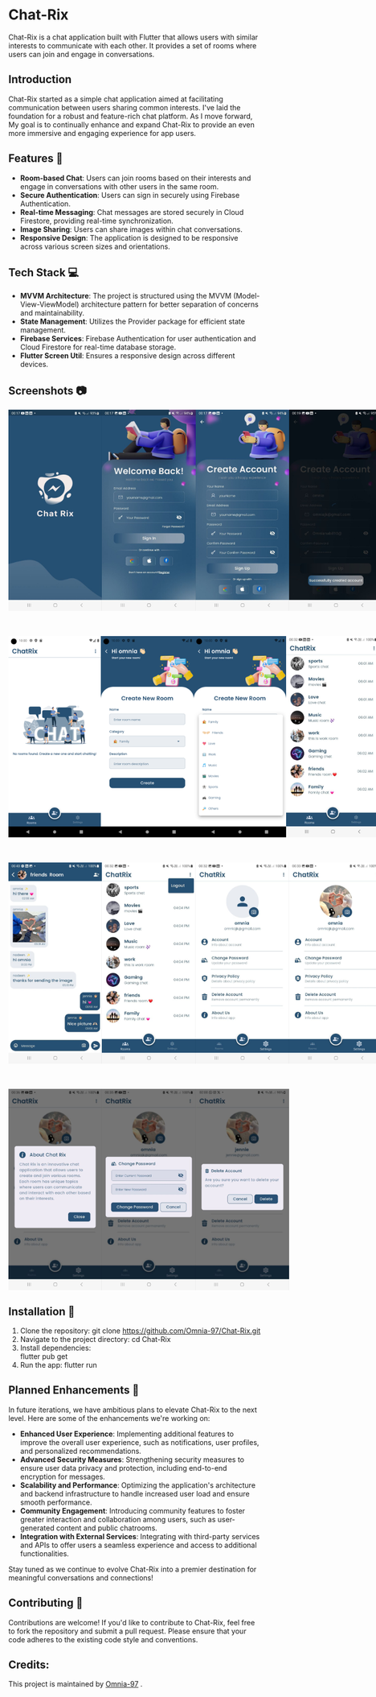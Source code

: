# Chat-Rix

Chat-Rix is a chat application built with Flutter that allows users with similar interests to communicate with each other. It provides a set of rooms where users can join and engage in conversations.

## Introduction

Chat-Rix started as a simple chat application aimed at facilitating communication between users sharing common interests. I've laid the foundation for a robust and feature-rich chat platform. As I move forward, My goal is to continually enhance and expand Chat-Rix to provide an even more immersive and engaging experience for app users.

## Features 🚀

- **Room-based Chat**: Users can join rooms based on their interests and engage in conversations with other users in the same room.
- **Secure Authentication**: Users can sign in securely using Firebase Authentication.
- **Real-time Messaging**: Chat messages are stored securely in Cloud Firestore, providing real-time synchronization.
- **Image Sharing**: Users can share images within chat conversations.
- **Responsive Design**: The application is designed to be responsive across various screen sizes and orientations.

## Tech Stack 💻

- **MVVM Architecture**: The project is structured using the MVVM (Model-View-ViewModel) architecture pattern for better separation of concerns and maintainability.
- **State Management**: Utilizes the Provider package for efficient state management.
- **Firebase Services**: Firebase Authentication for user authentication and Cloud Firestore for real-time database storage.
- **Flutter Screen Util**: Ensures a responsive design across different devices.

## Screenshots 📷

<div style="display: flex; justify-content: space-between;">
    <img src="https://github.com/Omnia-97/Chat-Rix/blob/master/assets/screen_shots/splash_screen.jpg" height="400">
    <img src="https://github.com/Omnia-97/Chat-Rix/blob/master/assets/screen_shots/sign_in.jpg" height="400">
    <img src="https://github.com/Omnia-97/Chat-Rix/blob/master/assets/screen_shots/sign_up.jpg" height="400">
    <img src="https://github.com/Omnia-97/Chat-Rix/blob/master/assets/screen_shots/succes_signUp.jpg" height="400">
</div>

<div style="display: flex; justify-content: space-between; margin-top: 50px;">
       <img src="https://github.com/Omnia-97/Chat-Rix/blob/master/assets/screen_shots/empty_screen.png" height="400">
       <img src="https://github.com/Omnia-97/Chat-Rix/blob/master/assets/screen_shots/add_room_sc.png" height="400">
       <img src="https://github.com/Omnia-97/Chat-Rix/blob/master/assets/screen_shots/room_category.png" height="400">
       <img src="https://github.com/Omnia-97/Chat-Rix/blob/master/assets/screen_shots/room_added.jpg" height="400">
</div>

<div style="display: flex; justify-content: space-between; margin-top: 50px;">
       <img src="https://github.com/Omnia-97/Chat-Rix/blob/master/assets/screen_shots/chat_screen.jpg" height="400">
       <img src="https://github.com/Omnia-97/Chat-Rix/blob/master/assets/screen_shots/logout.jpg" height="400">
       <img src="https://github.com/Omnia-97/Chat-Rix/blob/master/assets/screen_shots/setting_screen.jpg" height="400">
       <img src="https://github.com/Omnia-97/Chat-Rix/blob/master/assets/screen_shots/add_profile.jpg" height="400">
</div>

<div style="display: flex; justify-content: space-between; margin-top: 50px;">
       <img src="https://github.com/Omnia-97/Chat-Rix/blob/master/assets/screen_shots/about_chatRix.jpg" height="400">
       <img src="https://github.com/Omnia-97/Chat-Rix/blob/master/assets/screen_shots/change_pass.jpg" height="400">
       <img src="https://github.com/Omnia-97/Chat-Rix/blob/master/assets/screen_shots/delete_account.jpg" height="400">
</div>

## Installation 🔧

1. Clone the repository:
   git clone https://github.com/Omnia-97/Chat-Rix.git
2. Navigate to the project directory:
   cd Chat-Rix
3. Install dependencies:  
   flutter pub get
4. Run the app:
   flutter run

## Planned Enhancements 🔧

In future iterations, we have ambitious plans to elevate Chat-Rix to the next level. Here are some of the enhancements we're working on:

- **Enhanced User Experience**: Implementing additional features to improve the overall user experience, such as notifications, user profiles, and personalized recommendations.
- **Advanced Security Measures**: Strengthening security measures to ensure user data privacy and protection, including end-to-end encryption for messages.
- **Scalability and Performance**: Optimizing the application's architecture and backend infrastructure to handle increased user load and ensure smooth performance.
- **Community Engagement**: Introducing community features to foster greater interaction and collaboration among users, such as user-generated content and public chatrooms.
- **Integration with External Services**: Integrating with third-party services and APIs to offer users a seamless experience and access to additional functionalities.

Stay tuned as we continue to evolve Chat-Rix into a premier destination for meaningful conversations and connections!

## Contributing 🤝

Contributions are welcome! If you'd like to contribute to Chat-Rix, feel free to fork the repository and submit a pull request. Please ensure that your code adheres to the existing code style and conventions.

## Credits:
This project is maintained by [Omnia-97](https://github.com/Omnia-97) .


